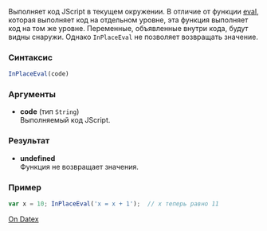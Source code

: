 Выполняет код JScript в текущем окружении. В отличие от функции [eval](http://docs.datex.ru/article.htm?id=5620250451197911778), которая выполняет код на отдельном уровне, эта функция выполняет код на том же уровне. Переменные, объявленные внутри кода, будут видны снаружи. Однако `InPlaceEval` не позволяет возвращать значение.

### Синтаксис
```js
InPlaceEval(code)
```

### Аргументы
- **code** (тип `String`)  
    Выполняемый код JScript.

### Результат
- **undefined**  
    Функция не возвращает значения.

### Пример
```js
var x = 10; InPlaceEval('x = x + 1');  // x теперь равно 11
```

[On Datex](http://docs.datex.ru/article.htm?id=5665465792879477150)